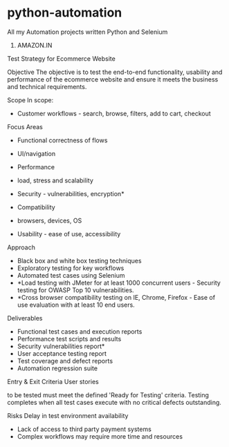 # python-automation
All my Automation projects written Python and Selenium

1) AMAZON.IN

Test Strategy for Ecommerce Website 

Objective The objective is to test the end-to-end functionality, usability and performance of the ecommerce website and ensure it meets the business and technical requirements. 

Scope 
In scope: 

- Customer workflows - search, browse, filters, add to cart, checkout


Focus Areas 
- Functional correctness of flows
 - UI/navigation 
- Performance 
- load, stress and scalability 
- Security - vulnerabilities, encryption* 

- Compatibility 
- browsers, devices, OS 
- Usability - ease of use, accessibility 

Approach 
- Black box and white box testing techniques 
- Exploratory testing for key workflows 
- Automated test cases using Selenium 
- *Load testing with JMeter for at least 1000 concurrent users - Security testing for OWASP Top 10 vulnerabilities.
- *Cross browser compatibility testing on IE, Chrome, Firefox - Ease of use evaluation with at least 10 end users.

Deliverables 

- Functional test cases and execution reports 
- Performance test scripts and results 
- Security vulnerabilities report* 
- User acceptance testing report 
- Test coverage and defect reports
- Automation regression suite 

Entry & Exit Criteria User stories
 
to be tested must meet the defined 'Ready for Testing' criteria. 
Testing completes when all test cases execute with no critical defects outstanding. 

Risks 
Delay in test environment availability 
- Lack of access to third party payment systems 
- Complex workflows may require more time and resources
